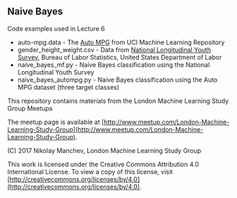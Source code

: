 ## Naive Bayes

Code examples used in Lecture 6

* auto-mpg.data - The [Auto MPG](https://archive.ics.uci.edu/ml/datasets/Auto+MPG) from UCI Machine Learning Repository 
* gender_height_weight.csv - Data from [National Longitudinal Youth Survey](http://www.bls.gov/nls/nlsy97.htm), Bureau of Labor Statistics, United States Department of Labor
* naive_bayes_mf.py - Naive Bayes classification using the National Longitudinal Youth Survey
* naive_bayes_autompg.py - Naive Bayes classification using the Auto MPG dataset (three target classes)

This repository contains materials from the London Machine Learning Study Group Meetups

The meetup page is available at [http://www.meetup.com/London-Machine-Learning-Study-Group](http://www.meetup.com/London-Machine-Learning-Study-Group).

(C) 2017 Nikolay Manchev, London Machine Learning Study Group

This work is licensed under the Creative Commons Attribution 4.0 International License. To view a copy of this license, visit [http://creativecommons.org/licenses/by/4.0](http://creativecommons.org/licenses/by/4.0).
